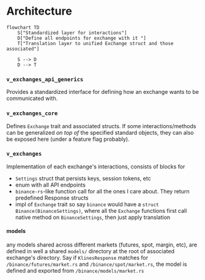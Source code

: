 <!--follows https://matklad.github.io/2021/02/06/ARCHITECTURE.md.html-->
# Architecture
```mermaid
flowchart TD
	S["Standardized layer for interactions"]
	D["Define all endpoints for exchange with it "]
	T["Translation layer to unified Exchange struct and those associated"]

	S --> D
	D --> T
```

### `v_exchanges_api_generics`
Provides a standardized interface for defining how an exchange wants to be communicated with.

### `v_exchanges_core`
Defines `Exchange` trait and associated structs. If some interactions/methods can be generalized _on top of_ the specified standard objects, they can also be exposed here (under a feature flag probably).


### `v_exchanges`
Implementation of each exchange's interactions, consists of blocks for

- `Settings` struct that persists keys, session tokens, etc
- enum with all API endpoints
- `binance-rs`-like function call for all the ones I care about. They return predefined Response structs
- impl of `Exchange` trait
	so say `binance` would have a `struct Binance(BinanceSettings)`, where all the `Exchange` functions first call native method on `BinanceSettings`, then just apply translation

#### models
any models shared across different markets (futures, spot, margin, etc), are defined in well a shared `models/` directory at the root of associated exchange's directory. Say if `KlinesResponse` matches for
`/binance/futures/market.rs` and `/binance/spot/market.rs`, the model is defined and exported from `/binance/models/market.rs`
